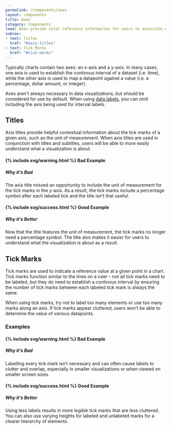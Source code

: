 ```yaml
---
permalink: /components/axes
layout: components
title: Axes
category: Components
lead: Axes provide vital reference information for users to associate datapoints with values, especially when datapoints are not labeled directly in a chart.
subnav:
- text: Titles
  href: "#axis-titles"
- text: Tick Marks
  href: "#tick-marks"
---
```

<p>
  Typically charts contain two axes: an x-axis and a y-axis. In many cases, one
  axis is used to establish the continous interval of a dataset (i.e. time),
  while the other axis is used to map a datapoint against a value (i.e. a
  percentage, dollar amount, or integer).
</p>
<p>
  Axes aren't always necessary in data visualizations, but should be considered
  for use by default. When using
  <a href="{{ site.baseurl }}/components/labels#data-labels">data labels</a>,
  you can omit including the axis being used for interval labels.
</p>

<div id="axis-title">
  <h2>Titles</h2>
  <p>
    Axis titles provide helpful contextual information about the tick marks of
    a given axis, such as the unit of measurement. When axis titles are used in
    conjunction with titles and subtitles, users will be able to more easily
    understand what a visualization is about.
  </p>
  <div class="axis-title-examples clearfix">
    <div class="usa-chart-card axis-tick-example">
      <h4>{% include svg/warning.html %} Bad Example</h4>
      <div class="clearfix">
        <div class="axis-title-example-canvas">
          <canvas id="axis-title-bad-example"></canvas>
        </div>
        <div class="axis-title-example-desc">
          <h5 class="usa-color-heading">Why it’s Bad</h5>
          <p>
            The axis title missed an opportunity to include the unit of
            measurement for the tick marks in the y-axis. As a result, the tick
            marks include a percentage symbol after each labeled tick and the
            title isn’t that useful.
          </p>
        </div>
      </div>
    </div>
    <div class="usa-chart-card axis-tick-example">
      <h4>{% include svg/success.html %} Good Example</h4>
      <div class="clearfix">
        <div class="axis-title-example-canvas">
          <canvas id="axis-title-good-example"></canvas>
        </div>
        <div class="axis-title-example-desc">
          <h5 class="usa-color-heading">Why it’s Better</h5>
          <p>
            Now that the title features the unit of measurement, the tick marks
            no longer need a percentage symbol. The title also makes it easier
            for users to understand what the visualization is about as a result.
          </p>
        </div>
      </div>
    </div>
  </div>
</div>
<div id="tick-marks">
  <h2>Tick Marks</h2>
  <p>
    Tick marks are used to indicate a reference value at a given point in a
    chart. Tick marks function similar to the lines on a ruler – not all tick
    marks need to be labeled, but they do need to establish a continous interval
    by ensuring the number of tick marks between each labeled tick mark is
    always the same.
  </p>
  <p>
    When using tick marks, try not to label too many elements or use too many
    marks along an axis. If tick marks appear cluttered, users won’t be
    able to determine the value of various datapoints.
  </p>
  <h3>Examples</h3>
  <div class="clearfix">
    <div class="usa-chart-card axis-tick-example">
      <h4>{% include svg/warning.html %} Bad Example</h4>
      <div>
        <canvas id="tick-marks-cluttered" class="dvs-canvas"></canvas>
      </div>
      <h5 class="usa-color-heading">Why it’s Bad</h5>
      <p>
        Labelling every tick mark isn’t necessary and can often cause
        labels to clutter and overlap, especially in smaller visualizations or
        when viewed on smaller screen sizes.
      </p>
    </div>
    <div class="usa-chart-card axis-tick-example">
      <h4>{% include svg/success.html %} Good Example</h4>
      <div>
        <canvas id="tick-marks-good"></canvas>
      </div>
      <h5 class="usa-color-heading">Why it’s Better</h5>
      <p>
        Using less labels results in more legible tick marks that are less
        cluttered. You can also use varying heights for labeled and unlabeled
        marks for a clearer hierarchy of elements.
      </p>
    </div>
  </div>
</div>